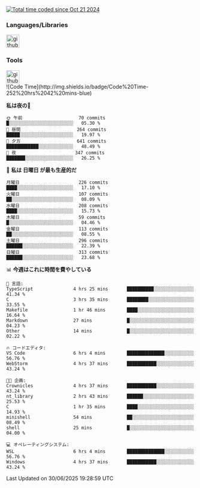 <div>
    <a href="https://wakatime.com/@860bb1e2-475b-4f61-ae1b-4ec2ce43ad2b">
        <img src="https://wakatime.com/badge/user/860bb1e2-475b-4f61-ae1b-4ec2ce43ad2b.svg" alt="Total time coded since Oct 21 2024">
    </a>
</div>

<div>
    <h3>Languages/Libraries</h3>
    <img alt="github-chart" src="https://skillicons.dev/icons?i=c,py,js,ts,discordjs,html,css,md,bash" height="35px">
</div>
<div>
    <h3>Tools</h3>
    <img alt="github-chart" src="https://skillicons.dev/icons?i=discord,git,github,gitlab,vscode,webstorm,pycharm,ubuntu,pnpm,nodejs,docker" height="35px">
</div>
<!--START_SECTION:waka-->
![Code Time](http://img.shields.io/badge/Code%20Time-252%20hrs%2042%20mins-blue)

**私は夜の🦉** 

```text
🌞 午前                     70 commits          █░░░░░░░░░░░░░░░░░░░░░░░░   05.30 % 
🌆 昼間                     264 commits         █████░░░░░░░░░░░░░░░░░░░░   19.97 % 
🌃 夕方                     641 commits         ████████████░░░░░░░░░░░░░   48.49 % 
🌙 夜                      347 commits         ███████░░░░░░░░░░░░░░░░░░   26.25 % 
```
📅 **私は 日曜日 が最も生産的だ** 

```text
月曜日                      226 commits         ████░░░░░░░░░░░░░░░░░░░░░   17.10 % 
火曜日                      107 commits         ██░░░░░░░░░░░░░░░░░░░░░░░   08.09 % 
水曜日                      208 commits         ████░░░░░░░░░░░░░░░░░░░░░   15.73 % 
木曜日                      59 commits          █░░░░░░░░░░░░░░░░░░░░░░░░   04.46 % 
金曜日                      113 commits         ██░░░░░░░░░░░░░░░░░░░░░░░   08.55 % 
土曜日                      296 commits         ██████░░░░░░░░░░░░░░░░░░░   22.39 % 
日曜日                      313 commits         ██████░░░░░░░░░░░░░░░░░░░   23.68 % 
```


📊 **今週はこれに時間を費やしている** 

```text
💬 言語: 
TypeScript               4 hrs 25 mins       ██████████░░░░░░░░░░░░░░░   41.34 % 
C                        3 hrs 35 mins       ████████░░░░░░░░░░░░░░░░░   33.55 % 
Makefile                 1 hr 46 mins        ████░░░░░░░░░░░░░░░░░░░░░   16.64 % 
Markdown                 27 mins             █░░░░░░░░░░░░░░░░░░░░░░░░   04.23 % 
Other                    14 mins             █░░░░░░░░░░░░░░░░░░░░░░░░   02.22 % 

🔥 コードエディタ: 
VS Code                  6 hrs 4 mins        ██████████████░░░░░░░░░░░   56.76 % 
WebStorm                 4 hrs 37 mins       ███████████░░░░░░░░░░░░░░   43.24 % 

🐱‍💻 企画: 
Crownicles               4 hrs 37 mins       ███████████░░░░░░░░░░░░░░   43.24 % 
nt_library               2 hrs 43 mins       ██████░░░░░░░░░░░░░░░░░░░   25.53 % 
C                        1 hr 35 mins        ████░░░░░░░░░░░░░░░░░░░░░   14.93 % 
minishell                54 mins             ██░░░░░░░░░░░░░░░░░░░░░░░   08.49 % 
shell                    25 mins             █░░░░░░░░░░░░░░░░░░░░░░░░   04.00 % 

💻 オペレーティングシステム: 
WSL                      6 hrs 4 mins        ██████████████░░░░░░░░░░░   56.76 % 
Windows                  4 hrs 37 mins       ███████████░░░░░░░░░░░░░░   43.24 % 
```


 Last Updated on 30/06/2025 19:28:59 UTC
<!--END_SECTION:waka-->
